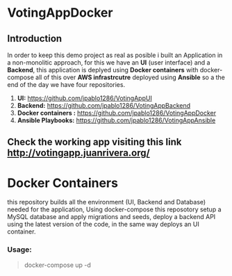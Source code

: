 # VotingAppDocker
## Introduction
In order to keep this demo project as real as posible i built an Application in a non-monolitic approach, for this we have an **UI** (user interface) and a **Backend**, this application is deplyed using **Docker containers** with docker-compose all of this over **AWS infrastrcutre** deployed using **Ansible** so a the end of the day we have four repositories.
1. **UI:** https://github.com/jpablo1286/VotingAppUI
2. **Backend:** https://github.com/jpablo1286/VotingAppBackend
3. **Docker containers :** https://github.com/jpablo1286/VotingAppDocker
4. **Ansible Playbooks:** https://github.com/jpablo1286/VotingAppAnsible

## Check the working app visiting this link http://votingapp.juanrivera.org/ ##


# Docker Containers

this repository builds all the environment (UI, Backend and Database) needed for the application, Using docker-compose this reposotory setup a MySQL database and apply migrations and seeds, deploy a backend API using the latest version of the code, in the same way deploys an UI container.

### Usage: ###
> docker-compose up -d
